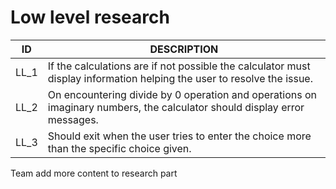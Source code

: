 # Low level research
ID            | DESCRIPTION                                                                                                                
------------- | -------------------------------------------------------------------------------------------------------------------------  
LL_1          | If the calculations are if not possible the calculator  must display information helping the user to resolve the issue.
LL_2          | On encountering divide by 0 operation and operations on imaginary numbers, the calculator should display error messages.
LL_3          | Should exit when the user tries to enter the choice more than the specific choice given.
  Team add more content to research part
